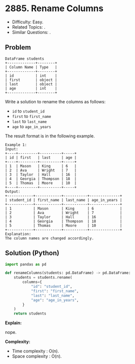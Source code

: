 # 2885. Rename Columns

- Difficulty: Easy.
- Related Topics: .
- Similar Questions: .

## Problem

```
DataFrame students
+-------------+--------+
| Column Name | Type   |
+-------------+--------+
| id          | int    |
| first       | object |
| last        | object |
| age         | int    |
+-------------+--------+
```

Write a solution to rename the columns as follows:

- `id` to `student_id`
- `first` to `first_name`
- `last` to `last_name`
- `age` to `age_in_years`

The result format is in the following example.



```
Example 1:
Input:
+----+---------+----------+-----+
| id | first   | last     | age |
+----+---------+----------+-----+
| 1  | Mason   | King     | 6   |
| 2  | Ava     | Wright   | 7   |
| 3  | Taylor  | Hall     | 16  |
| 4  | Georgia | Thompson | 18  |
| 5  | Thomas  | Moore    | 10  |
+----+---------+----------+-----+
Output:
+------------+------------+-----------+--------------+
| student_id | first_name | last_name | age_in_years |
+------------+------------+-----------+--------------+
| 1          | Mason      | King      | 6            |
| 2          | Ava        | Wright    | 7            |
| 3          | Taylor     | Hall      | 16           |
| 4          | Georgia    | Thompson  | 18           |
| 5          | Thomas     | Moore     | 10           |
+------------+------------+-----------+--------------+
Explanation:
The column names are changed accordingly.
```

## Solution (Python)

```python
import pandas as pd

def renameColumns(students: pd.DataFrame) -> pd.DataFrame:
    students = students.rename(
        columns={
            "id": "student_id",
            "first": "first_name",
            "last": "last_name",
            "age": "age_in_years",
        }
    )
    return students
```

**Explain:**

nope.

**Complexity:**

- Time complexity : O(n).
- Space complexity : O(n).
